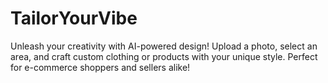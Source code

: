 # TailorYourVibe
Unleash your creativity with AI-powered design! Upload a photo, select an area, and craft custom clothing or products with your unique style. Perfect for e-commerce shoppers and sellers alike!
